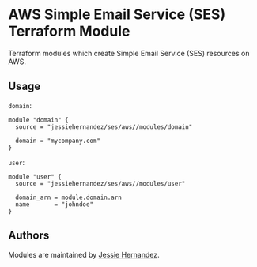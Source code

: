 # AWS Simple Email Service (SES) Terraform Module

Terraform modules which create Simple Email Service (SES) resources on AWS.

## Usage

`domain`:

```
module "domain" {
  source = "jessiehernandez/ses/aws//modules/domain"

  domain = "mycompany.com"
}
```

`user`:

```
module "user" {
  source = "jessiehernandez/ses/aws//modules/user"

  domain_arn = module.domain.arn
  name       = "johndoe"
}
```

## Authors

Modules are maintained by [Jessie Hernandez](https://github.com/jessiehernandez).

